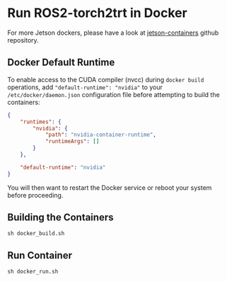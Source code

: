 # Run ROS2-torch2trt in Docker

For more Jetson dockers, please have a look at [jetson-containers](https://github.com/dusty-nv/jetson-containers) github repository.

## Docker Default Runtime

To enable access to the CUDA compiler (nvcc) during `docker build` operations, add `"default-runtime": "nvidia"` to your `/etc/docker/daemon.json` configuration file before attempting to build the containers:

``` json
{
    "runtimes": {
        "nvidia": {
            "path": "nvidia-container-runtime",
            "runtimeArgs": []
        }
    },

    "default-runtime": "nvidia"
}
```

You will then want to restart the Docker service or reboot your system before proceeding.

## Building the Containers

``` sh docker_build.sh ```

## Run Container

``` sh docker_run.sh ```




